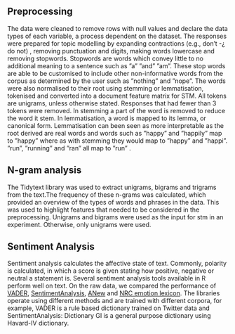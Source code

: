 ## Preprocessing

The data were cleaned to remove rows with null values and declare the data types of each variable, a process dependent on the dataset. The responses were prepared for topic modelling by expanding contractions (e.g., don’t -¿ do not) , removing punctuation and digits, making words lowercase and removing stopwords. Stopwords are words which convey little to no additional meaning to a sentence such as ”a” ”and” ”am”. These stop words are able to be customised to include other non-informative words from the corpus as determined by the user such as ”nothing” and ”nope”. The words were also normalised to their root using stemming or lemmatisation, tokenised and converted into a document feature matrix for STM. All tokens are unigrams, unless otherwise stated. Responses that had fewer than 3 tokens were removed. In stemming a part of the word is removed to reduce the word it stem. In lemmatisation, a word is mapped to its lemma, or canonical form. Lemmatisation can been seen as more interpretable as the root derived are real words and words such as ”happy” and ”happily” map to ”happy” where as with stemming they would map to ”happy” and ”happi”. ”run”, ”running” and ”ran” all map to ”run” .

## N-gram analysis

The Tidytext library was used to extract unigrams, bigrams and trigrams from the text.The frequency of these n-grams was calculated, which provided an overview of the types of words and phrases in the data. This was used to highlight features that needed to be considered in the preprocessing. Unigrams and bigrams were used as the input for stm in an experiment. Otherwise, only unigrams were used.

## Sentiment Analysis

Sentiment analysis calculates the affective state of text. Commonly, polarity is calculated, in which a score is given stating how positive, negative or neutral a statement is. Several sentiment analysis tools available in R perform well on text. On the raw data, we compared the performance of [VADER](https://ojs.aaai.org/index.php/ICWSM/article/view/14550), [SentimentAnalysis](https://github.com/sfeuerriegel/SentimentAnalysis), [ANew](https://arxiv.org/abs/1103.2903) and [NRC emotion lexicon](https://www.saifmohammad.com/WebDocs/NRCemotionlexicon.pdf). The libraries operate using different methods and are trained with different corpora, for example, VADER is a rule based dictionary trained on Twitter data and SentimentAnalysis: Dictionary GI is a general purpose dictionary using Havard-IV dictionary.
